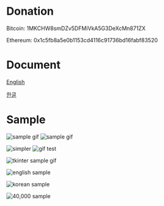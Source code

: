 # Donation
Bitcoin: 1MKCHW8smDZv5DFMiVkA5G3DeXcMn871ZX

Ethereum: 0x1c5fb8a5e0b1153cd4116c91736bd16fabf83520


# Document
[English](https://white.seolpyo.com/entry/148/)

[한글](https://white.seolpyo.com/entry/147/)


# Sample
![sample gif](https://raw.githubusercontent.com/white-seolpyo/seolpyo-mplchart/master/images/sample.gif)
![sample gif](https://raw.githubusercontent.com/white-seolpyo/seolpyo-mplchart/refs/heads/main/images/sample.gif)

![simpler](https://github.com/white-seolpyo/seolpyo-mplchart/blob/main/images/simpler.gif)
![gif test](https://raw.githubusercontent.com/white-seolpyo/seolpyo-mplchart/refs/heads/main/images/simpler.gif)

<img alt="tkinter sample gif" src="https://github.com/white-seolpyo/seolpyo-mplchart/blob/main/images/with%20tkinter.gif?raw=true">

![english sample](https://raw.githubusercontent.com/white-seolpyo/seolpyo-mplchart/refs/heads/main/images/change%20format.png)

![korean sample](https://github.com/white-seolpyo/seolpyo-mplchart/blob/main/images/sample%20kor.png?raw=true)

<img alt="40,000 sample" src="https://github.com/white-seolpyo/seolpyo-mplchart/blob/main/images/40000.gif?raw=true">
